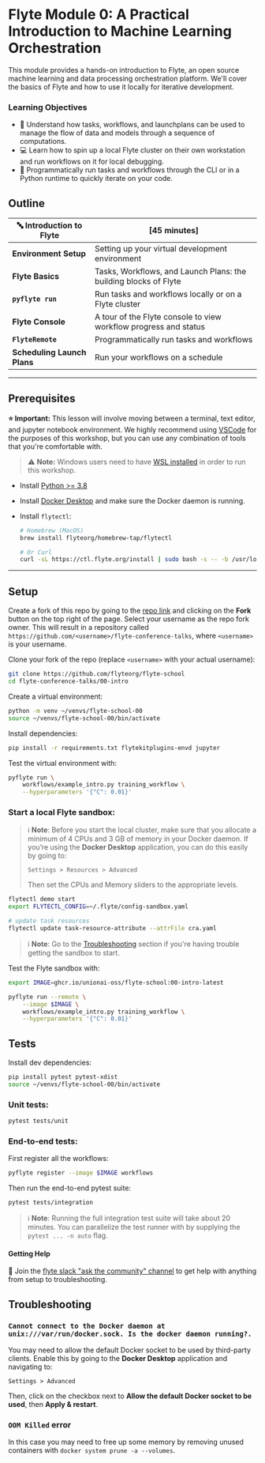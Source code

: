 # Flyte Module 0: A Practical Introduction to Machine Learning Orchestration

This module provides a hands-on introduction to Flyte, an open source machine
learning and data processing orchestration platform. We'll cover the basics of
Flyte and how to use it locally for iterative development.

### Learning Objectives

- 🧱 Understand how tasks, workflows, and launchplans can be used to manage the
  flow of data and models through a sequence of computations.
- 💻 Learn how to spin up a local Flyte cluster on their own workstation and run
  workflows on it for local debugging.
- 🔄 Programmatically run tasks and workflows through the CLI or in a Python
  runtime to quickly iterate on your code.

## Outline

| 🔤 Introduction to Flyte | [45 minutes] |
| --- | --- |
| **Environment Setup** | Setting up your virtual development environment |
| **Flyte Basics** | Tasks, Workflows, and Launch Plans: the building blocks of Flyte |
| **`pyflyte run`** | Run tasks and workflows locally or on a Flyte cluster  |
| **Flyte Console** | A tour of the Flyte console to view workflow progress and status  |
| **`FlyteRemote`** | Programmatically run tasks and workflows  |
| **Scheduling Launch Plans** | Run your workflows on a schedule |

---

## Prerequisites

**⭐️ Important:** This lesson will involve moving between a terminal, text editor,
and jupyter notebook environment. We highly recommend using [VSCode](https://code.visualstudio.com/) for the purposes of this workshop, but you can use any combination
of tools that you're comfortable with.

> ⚠️ **Note:** Windows users need to have [WSL installed](https://docs.microsoft.com/en-us/windows/wsl/install-win10) in order to run this workshop.

- Install [Python >= 3.8](https://www.python.org/downloads/)
- Install [Docker Desktop](https://docs.docker.com/get-docker/) and make sure the Docker daemon is running.
- Install `flytectl`:

   ```bash
   # Homebrew (MacOS)
   brew install flyteorg/homebrew-tap/flytectl

   # Or Curl
   curl -sL https://ctl.flyte.org/install | sudo bash -s -- -b /usr/local/bin
   ```

---

## Setup

Create a fork of this repo by going to the
[repo link](https://github.com/flyteorg/flyte-conference-talks) and clicking
on the **Fork** button on the top right of the page. Select your username as
the repo fork owner. This will result in a repository called
`https://github.com/<username>/flyte-conference-talks`, where `<username>` is your username.

Clone your fork of the repo (replace `<username>` with your actual username):

```bash
git clone https://github.com/flyteorg/flyte-school
cd flyte-conference-talks/00-intro
```

Create a virtual environment:

```bash
python -m venv ~/venvs/flyte-school-00
source ~/venvs/flyte-school-00/bin/activate
```

Install dependencies:

```bash
pip install -r requirements.txt flytekitplugins-envd jupyter
```

Test the virtual environment with:

```bash
pyflyte run \
    workflows/example_intro.py training_workflow \
    --hyperparameters '{"C": 0.01}'
```

### Start a local Flyte sandbox:

> ℹ **Note**: Before you start the local cluster, make sure that you allocate a minimum of 4 CPUs and 3 GB of memory in your Docker daemon. If you’re using the **Docker Desktop** application, you can do this easily by going to:
>
> `Settings > Resources > Advanced`
>
> Then set the CPUs and Memory sliders to the appropriate levels.


```bash
flytectl demo start
export FLYTECTL_CONFIG=~/.flyte/config-sandbox.yaml

# update task resources
flytectl update task-resource-attribute --attrFile cra.yaml
```

> ℹ **Note**: Go to the [Troubleshooting](#troubleshooting) section if you're
> having trouble getting the sandbox to start.

Test the Flyte sandbox with:

```bash
export IMAGE=ghcr.io/unionai-oss/flyte-school:00-intro-latest

pyflyte run --remote \
    --image $IMAGE \
    workflows/example_intro.py training_workflow \
    --hyperparameters '{"C": 0.01}'
```

## Tests

Install dev dependencies:

```bash
pip install pytest pytest-xdist
source ~/venvs/flyte-school-00/bin/activate
```

### Unit tests:

```bash
pytest tests/unit
```

### End-to-end tests:

First register all the workflows:

```bash
pyflyte register --image $IMAGE workflows
```

Then run the end-to-end pytest suite:

```bash
pytest tests/integration
```

> ℹ **Note**: Running the full integration test suite will take about 20 minutes.
> You can parallelize the test runner with by supplying the `pytest ... -n auto` flag.

#### Getting Help

🙌 Join the [flyte slack "ask the community" channel](https://flyte-org.slack.com/archives/CP2HDHKE1)
to get help with anything from setup to troubleshooting.


## Troubleshooting

### `Cannot connect to the Docker daemon at unix:///var/run/docker.sock. Is the docker daemon running?.`

You may need to allow the default Docker socket to be used by third-party clients.
Enable this by going to the **Docker Desktop** application and navigating to:

`Settings > Advanced`

Then, click on the checkbox next to **Allow the default Docker socket to be used**,
then **Apply & restart**.

### `OOM Killed` error

In this case you may need to free up some memory by removing unused containers
with `docker system prune -a --volumes`.
